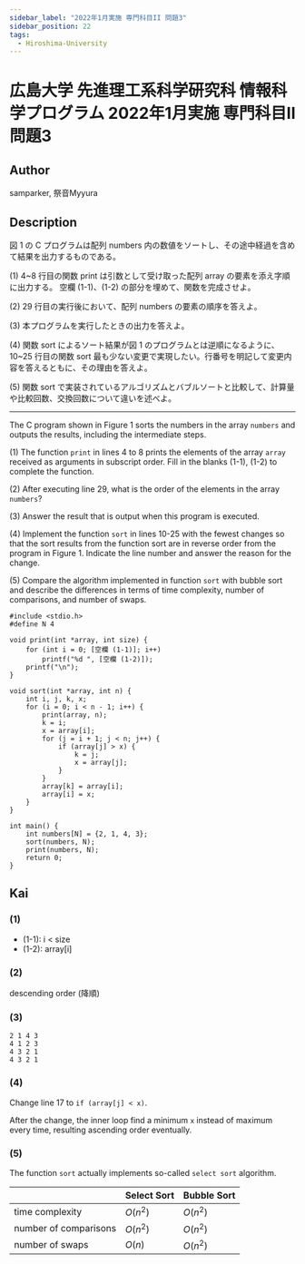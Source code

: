 ```yaml
---
sidebar_label: "2022年1月実施 専門科目II 問題3"
sidebar_position: 22
tags:
  - Hiroshima-University
---
```

# 広島大学 先進理工系科学研究科 情報科学プログラム 2022年1月実施 専門科目II 問題3


## **Author**
samparker, 祭音Myyura

## **Description** 
図 1 の C プログラムは配列 numbers 内の数値をソートし、その途中経過を含めて結果を出力するものである。

(1) 4~8 行目の関数 print は引数として受け取った配列 array の要素を添え字順に出力する。
空欄 (1-1)、(1-2) の部分を埋めて、関数を完成させよ。

(2) 29 行目の実行後において、配列 numbers の要素の順序を答えよ。

(3) 本プログラムを実行したときの出力を答えよ。

(4) 関数 sort によるソート結果が図 1 のプログラムとは逆順になるように、10~25 行目の関数 sort 最も少ない変更で実現したい。行番号を明記して変更内容を答えるともに、その理由を答えよ。

(5) 関数 sort で実装されているアルゴリズムとバブルソートと比較して、計算量や比較回数、交換回数について違いを述べよ。

--------------------------------------------------------

The C program shown in Figure 1 sorts the numbers in the array `numbers` and outputs the results, including the intermediate steps.

(1) The function `print` in lines 4 to 8 prints the elements of the array `array` received as arguments in subscript order. Fill in the blanks (1-1), (1-2) to complete the function.

(2) After executing line 29, what is the order of the elements in the array `numbers`?

(3) Answer the result that is output when this program is executed.

(4) Implement the function `sort` in lines 10-25 with the fewest changes so that the sort results from the function sort are in reverse order from the program in Figure 1. Indicate the line number and answer the reason for the change.

(5) Compare the algorithm implemented in function `sort` with bubble sort and describe the differences in terms of time complexity, number of comparisons, and number of swaps.

```text
#include <stdio.h>
#define N 4

void print(int *array, int size) {
    for (int i = 0; [空欄 (1-1)]; i++)
        printf("%d ", [空欄 (1-2)]);
    printf("\n");
}

void sort(int *array, int n) {
    int i, j, k, x;
    for (i = 0; i < n - 1; i++) {
        print(array, n);
        k = i;
        x = array[i];
        for (j = i + 1; j < n; j++) {
            if (array[j] > x) {
                k = j;
                x = array[j];
            }
        }
        array[k] = array[i];
        array[i] = x;
    }
}

int main() {
    int numbers[N] = {2, 1, 4, 3};
    sort(numbers, N);
    print(numbers, N);
    return 0;
}
```

## **Kai**
### (1)
- (1-1): i < size
- (1-2): array\[i\]

### (2)
descending order (降順)

### (3)
```text
2 1 4 3 
4 1 2 3 
4 3 2 1 
4 3 2 1 
```

### (4)
Change line 17 to `if (array[j] < x)`.

After the change, the inner loop find a minimum `x` instead of maximum every time, resulting ascending order eventually.

### (5)
The function `sort` actually implements so-called `select sort` algorithm.

||Select Sort|Bubble Sort|
|-|-|-|
|time complexity|$O(n^2)$|$O(n^2)$|
|number of comparisons|$O(n^2)$|$O(n^2)$|
|number of swaps|$O(n)$|$O(n^2)$|